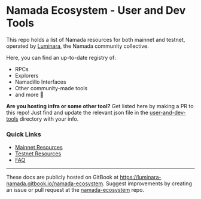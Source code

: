 # Namada Ecosystem - User and Dev Tools

This repo holds a list of Namada resources for both mainnet and testnet, operated by [Luminara](https://luminara.icu), the Namada community collective.  

Here, you can find an up-to-date registry of:

- RPCs
- Explorers
- Namadillo Interfaces
- Other community-made tools
- and more 🙂

**Are you hosting infra or some other tool?** Get listed here by making a PR to this repo! Just find and update the relevant json file in the [user-and-dev-tools](../../user-and-dev-tools/) directory with your info.

### Quick Links
- [Mainnet Resources](/mainnet/README.md)
- [Testnet Resources](/testnet/README.md)
- [FAQ](/faq/README.md)

---

These docs are publicly hosted on GitBook at https://luminara-namada.gitbook.io/namada-ecosystem.
Suggest improvements by creating an issue or pull request at the [namada-ecosystem](https://github.com/Luminara-Hub/namada-ecosystem) repo.
